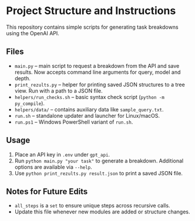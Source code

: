 # Project Structure and Instructions

This repository contains simple scripts for generating task breakdowns using the OpenAI API.

## Files
- `main.py` – main script to request a breakdown from the API and save results. Now accepts command line arguments for query, model and depth.
- `print_rezults.py` – helper for printing saved JSON structures to a tree view. Run with a path to a JSON file.
- `helpers/run_checks.sh` – basic syntax check script (`python -m py_compile`).
- `helpers/data/` – contains auxiliary data like `sample_query.txt`.
- `run.sh` – standalone updater and launcher for Linux/macOS.
- `run.ps1` – Windows PowerShell variant of `run.sh`.

## Usage
1. Place an API key in `.env` under `gpt_api`.
2. Run `python main.py "your task"` to generate a breakdown. Additional options are available via `--help`.
3. Use `python print_rezults.py result.json` to print a saved JSON file.

## Notes for Future Edits
- `all_steps` is a `set` to ensure unique steps across recursive calls.
- Update this file whenever new modules are added or structure changes.
